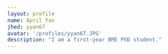 ```yaml
---
layout: profile
name: April Yan
jhed: yyan67
avatar: '/profiles/yyan67.JPG'
description: "I am a first-year BME PhD student."
---
```


